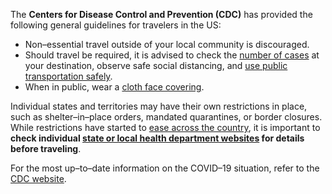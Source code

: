 The **Centers for Disease Control and Prevention (CDC)** has provided the following general guidelines for travelers in the US:

* Non–essential travel outside of your local community is discouraged.
* Should travel be required, it is advised to check the [number of cases](https://www.cdc.gov/covid-data-tracker/index.html#cases) at your destination, observe safe social distancing, and [use public transportation safely](https://www.cdc.gov/coronavirus/2019-ncov/daily-life-coping/using-transportation.html). 
* When in public, wear a [cloth face covering](https://www.cdc.gov/coronavirus/2019-ncov/prevent-getting-sick/diy-cloth-face-coverings.html).

Individual states and territories may have their own restrictions in place, such as shelter–in–place orders, mandated quarantines, or border closures. While restrictions have started to [ease across the country](https://www.usatoday.com/storytelling/coronavirus-reopening-america-map/), it is important to **check individual [state or local health department websites](https://www.cdc.gov/publichealthgateway/healthdirectories/healthdepartments.html) for details before traveling**.

For the most up–to–date information on the COVID–19 situation, refer to the [CDC website](https://www.cdc.gov/coronavirus/2019-ncov/travelers/travel-in-the-us.html).